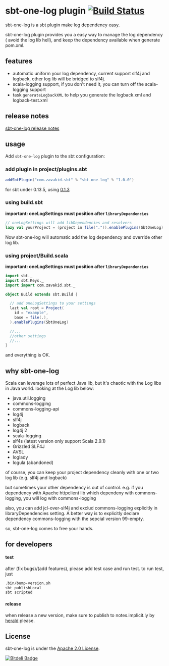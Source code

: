 # sbt-one-log plugin [![Build Status](https://travis-ci.org/CSUG/sbt-one-log.svg?branch=master)](https://travis-ci.org/CSUG/sbt-one-log)
sbt-one-log is a sbt plugin make log dependency easy.

sbt-one-log plugin provides you a easy way to manage the log dependency ( avoid the log lib hell), and keep the dependency available when generate pom.xml.

## features
* automatic uniform your log dependency, current support slf4j and logback, other log lib will be bridged to slf4j.
* scala-logging support, if you don't need it, you can turn off the scala-logging support
* task `generateLogbackXML` to help you generate the logback.xml and logback-test.xml

## release notes
[sbt-one-log release notes](https://github.com/CSUG/sbt-one-log/tree/master/notes)

## usage 
Add `sbt-one-log` plugin to the sbt configuration:

### add plugin in project/plugins.sbt
```scala
addSbtPlugin("com.zavakid.sbt" % "sbt-one-log" % "1.0.0")
```
for sbt under 0.13.5, using [0.1.3](https://github.com/CSUG/sbt-one-log/tree/branch-0.1.3)
### using build.sbt
**important: oneLogSettings must position after `libraryDependencies`**

```scala
// oneLogSettings will add libDependencies and resolvers
lazy val yourProject = (project in file(".")).enablePlugins(SbtOneLog)
```
Now sbt-one-log will automatic add the log dependency and override other log lib.

### using project/Build.scala
**important: oneLogSettings must position after `libraryDependencies`**

```scala
import sbt._
import sbt.Keys._
import import com.zavakid.sbt._

object Build extends sbt.Build {

  // add oneLogSettings to your settings
  lazt val root = Project(
    id = "example",
    base = file(.),
  ).enablePlugins(SbtOneLog)

  //... 
  //other settings
  //...
}

```

and everything is OK.

## why sbt-one-log
Scala can leverage lots of perfect Java lib, but it's chaotic with the Log libs in Java world.
looking at the Log lib below:

* java.util.logging
* commons-logging
* commons-logging-api
* log4j
* slf4j
* logback
* log4j 2
* scala-logging
* slf4s (latest version only support Scala 2.9.1)
* Grizzled SLF4J
* AVSL
* loglady
* logula (abandoned)

of course, you can keep your project dependency cleanly with one or two log lib (e.g. slf4j and logback)

but sometimes your other dependency is out of control. 
e.g. if you dependency with Apache httpclient lib which dependeny with commons-logging, you will log with commons-logging

also, you can add jcl-over-slf4j and exclud commons-logging explicitly in libraryDependencies setting.
A better way is to explicitly declare dependency commons-logging with the sepcial version 99-empty.

so, sbt-one-log comes to free your hands.

## for developers

#### test
after (fix bugs)/(add features), please add test case and run test.
to run test, just 
```bash
.bin/bump-version.sh
sbt publishLocal
sbt scripted
```

#### release
when release a new version, make sure to publish to notes.implicit.ly by [herald][herald] please.

[herald]: https://github.com/n8han/herald

## License

sbt-one-log is under the [Apache 2.0 License](http://www.apache.org/licenses/LICENSE-2.0.html).

[![Bitdeli Badge](https://d2weczhvl823v0.cloudfront.net/CSUG/sbt-one-log/trend.png)](https://bitdeli.com/free "Bitdeli Badge")
